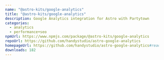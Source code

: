 ```yaml
---
name: "@astro-kits/google-analytics"
title: "@astro-kits/google-analytics"
description: Google Analytics integration for Astro with Partytown
categories:
  - analytics
  - performance+seo
npmUrl: https://www.npmjs.com/package/@astro-kits/google-analytics
repoUrl: https://github.com/handystudio/astro-google-analytics
homepageUrl: https://github.com/handystudio/astro-google-analytics#readme
downloads: 182
---
```

